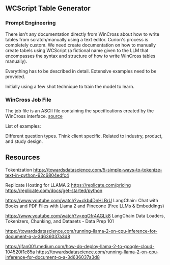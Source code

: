 ## WCScript Table Generator

### Prompt Engineering

There isn't any documentation directly from WinCross about how to write tables from scratch/manually using a text editor. Curion's process is completely custom. We need create documentation on how to manually create tabels using WCScript (a fictional name given to the LLM that encompasses the syntax and structure of how to write WinCross tables manually). 

Everything has to be described in detail. Extensive examples need to be provided. 

Initially using a few shot technique to train the model to learn.

### WinCross Job File

The job file is an ASCII file containing the specifications created by the WinCross interface. [source](https://www.analyticalgroup.com/WinCrossHelp20/wincross_help/open_job.htm)


List of examples:

Different question types. Think client specific. Related to industry, product, and study design. 

## Resources

Tokenization
https://towardsdatascience.com/5-simple-ways-to-tokenize-text-in-python-92c6804edfc4

Replicate Hosting for LLAMA 2
https://replicate.com/pricing
https://replicate.com/docs/get-started/python

https://www.youtube.com/watch?v=ckb4DnHLBrU  LangChain: Chat with Books and PDF Files with Llama 2 and Pinecone (Free LLMs & Embeddings)

https://www.youtube.com/watch?v=eqOfr4AGLk8  LangChain Data Loaders, Tokenizers, Chunking, and Datasets - Data Prep 101

https://towardsdatascience.com/running-llama-2-on-cpu-inference-for-document-q-a-3d636037a3d8

https://jfan001.medium.com/how-do-deploy-llama-2-to-google-cloud-104520f1c85a
https://towardsdatascience.com/running-llama-2-on-cpu-inference-for-document-q-a-3d636037a3d8